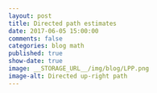 ```yaml
---
layout: post
title: Directed path estimates
date: 2017-06-05 15:00:00
comments: false
categories: blog math
published: true
show-date: true
image: __STORAGE_URL__/img/blog/LPP.png
image-alt: Directed up-right path
---
```

